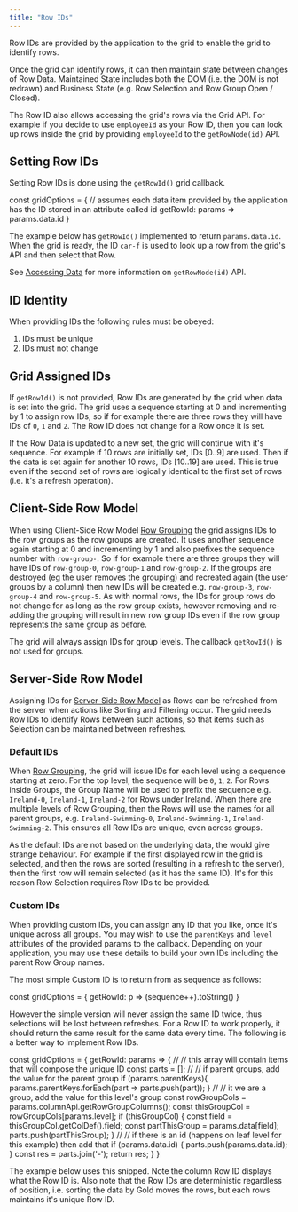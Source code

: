 ```yaml
---
title: "Row IDs"
---
```


Row IDs are provided by the application to the grid to enable the grid to identify rows.

Once the grid can identify rows, it can then maintain state between changes of Row Data. Maintained State includes both the DOM (i.e. the DOM is not redrawn) and Business State (e.g. Row Selection and Row Group Open / Closed).

The Row ID also allows accessing the grid's rows via the Grid API. For example if you decide to use `employeeId` as your Row ID, then you can look up rows inside the grid by providing `employeeId` to the `getRowNode(id)` API.

## Setting Row IDs

Setting Row IDs is done using the `getRowId()` grid callback.

<snippet>
const gridOptions = {
    // assumes each data item provided by the application has the ID stored in an attribute called id
    getRowId: params => params.data.id
}
</snippet>

<interface-documentation interfaceName='GetRowIdParams'></interface-documentation>

The example below has `getRowId()` implemented to return `params.data.id`. When the grid is ready, the ID `car-f` is used to look up a row from the grid's API and then select that Row.

<grid-example title='Get Row ID' name='get-row-id' type='generated' options=' { "modules": ["clientside"] }'></grid-example>

See [Accessing Data](/accessing-data/) for more information on `getRowNode(id)` API.

## ID Identity

When providing IDs the following rules must be obeyed:

1. IDs must be unique
1. IDs must not change

## Grid Assigned IDs

If `getRowId()` is not provided, Row IDs are generated by the grid when data is set into the grid. The grid uses a sequence starting at 0 and incrementing by 1 to assign row IDs, so if for example there are three rows they will have IDs of `0`, `1` and `2`. The Row ID does not change for a Row once it is set.

If the Row Data is updated to a new set, the grid will continue with it's sequence. For example if 10 rows are initially set, IDs [0..9] are used. Then if the data is set again for another 10 rows, IDs [10..19] are used. This is true even if the second set of rows are logically identical to the first set of rows (i.e. it's a refresh operation).

## Client-Side Row Model

When using Client-Side Row Model [Row Grouping](/grouping/) the grid assigns IDs to the row groups as the row groups are created. It uses 
another sequence again starting at 0 and incrementing by 1 and also prefixes the sequence number with `row-group-`. 
So if for example there are three groups they will have IDs of `row-group-0`, `row-group-1` and `row-group-2`. If the 
groups are destroyed (eg the user removes the grouping) and recreated again (the user groups by a column) then new IDs 
will be created e.g. `row-group-3`, `row-group-4` and `row-group-5`. As with normal rows, the IDs for group rows do 
not change for as long as the row group exists, however removing and re-adding the grouping will result in new row 
group IDs even if the row group represents the same group as before.

The grid will always assign IDs for group levels. The callback `getRowId()` is not used for groups.

## Server-Side Row Model

Assigning IDs for [Server-Side Row Model](/server-side-row-model/) as Rows can be refreshed from the server when actions like Sorting and Filtering occur. The grid needs Row IDs to identify Rows between such actions, so that items such as Selection can be maintained between refreshes.

### Default IDs

When [Row Grouping](/server-side-model-grouping/), the grid will issue IDs for each level using a sequence starting at zero. For the top level, the sequence will be `0`, `1`, `2`. For Rows inside Groups, the Group Name will be used to prefix the sequence e.g. `Ireland-0`, `Ireland-1`, `Ireland-2` for Rows under Ireland. When there are multiple levels of Row Grouping, then the Rows will use the names for all parent groups, e.g. `Ireland-Swimming-0`, `Ireland-Swimming-1`, `Ireland-Swimming-2`. This ensures all Row IDs are unique, even across groups.

As the default IDs are not based on the underlying data, the would give strange behaviour. For example if the first displayed row in the grid is selected, and then the rows are sorted (resulting in a refresh to the server), then the first row will remain selected (as it has the same ID). It's for this reason Row Selection requires Row IDs to be provided.
### Custom IDs

When providing custom IDs, you can assign any ID that you like, once it's unique across all groups. You may wish to use the `parentKeys` and `level` attributes of the provided params to the callback. Depending on your application, you may use these details to build your own IDs including the parent Row Group names.

The most simple Custom ID is to return from as sequence as follows:

<snippet suppressFrameworkContext=true>
const gridOptions = {
    getRowId: p => (sequence++).toString()
}
</snippet>

However the simple version will never assign the same ID twice, thus selections will be lost between refreshes. For a Row ID to work properly, it should return the same result for the same data every time. The following is a better way to implement Row IDs.

<snippet suppressFrameworkContext=true>
const gridOptions = {
    getRowId: params => {
        //
        // this array will contain items that will compose the unique ID
        const parts = [];
        //
        // if parent groups, add the value for the parent group
        if (params.parentKeys){
            params.parentKeys.forEach(part => parts.push(part));
        }
        //
        // it we are a group, add the value for this level's group
        const rowGroupCols = params.columnApi.getRowGroupColumns();
        const thisGroupCol = rowGroupCols[params.level];
        if (thisGroupCol) {
            const field = thisGroupCol.getColDef().field;
            const partThisGroup = params.data[field];
            parts.push(partThisGroup);
        }
        //
        // if there is an id (happens on leaf level for this example) then add that
        if (params.data.id) {
            parts.push(params.data.id);      
        }
        const res = parts.join('-');
        return res;
    }
}
</snippet>

The example below uses this snipped. Note the column Row ID displays what the Row ID is. Also note that the Row IDs are deterministic regardless of position, i.e. sorting the data by Gold moves the rows, but each rows maintains it's unique Row ID.

<grid-example title='Row Grouping' name='row-grouping' type='generated' options='{ "enterprise": true, "exampleHeight": 590, "extras": ["alasql"], "modules": ["serverside", "rowgrouping"] }'></grid-example>
